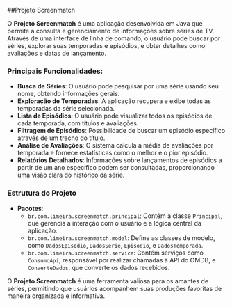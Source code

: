 ##Projeto Screenmatch

O **Projeto Screenmatch** é uma aplicação desenvolvida em Java que permite a consulta e gerenciamento de informações sobre séries de TV. Através de uma interface de linha de comando, o usuário pode buscar por séries, explorar suas temporadas e episódios, e obter detalhes como avaliações e datas de lançamento.

### Principais Funcionalidades:

- **Busca de Séries**: O usuário pode pesquisar por uma série usando seu nome, obtendo informações gerais.
- **Exploração de Temporadas**: A aplicação recupera e exibe todas as temporadas da série selecionada.
- **Lista de Episódios**: O usuário pode visualizar todos os episódios de cada temporada, com títulos e avaliações.
- **Filtragem de Episódios**: Possibilidade de buscar um episódio específico através de um trecho do título.
- **Análise de Avaliações**: O sistema calcula a média de avaliações por temporada e fornece estatísticas como o melhor e o pior episódio.
- **Relatórios Detalhados**: Informações sobre lançamentos de episódios a partir de um ano específico podem ser consultadas, proporcionando uma visão clara do histórico da série.

### Estrutura do Projeto

- **Pacotes**:
  - `br.com.limeira.screenmatch.principal`: Contém a classe `Principal`, que gerencia a interação com o usuário e a lógica central da aplicação.
  - `br.com.limeira.screenmatch.model`: Define as classes de modelo, como `DadosEpisodio`, `DadosSerie`, `Episodio`, e `DadosTemporada`.
  - `br.com.limeira.screenmatch.service`: Contém serviços como `ConsumoApi`, responsável por realizar chamadas à API do OMDB, e `ConverteDados`, que converte os dados recebidos.

O **Projeto Screenmatch** é uma ferramenta valiosa para os amantes de séries, permitindo que usuários acompanhem suas produções favoritas de maneira organizada e informativa.
